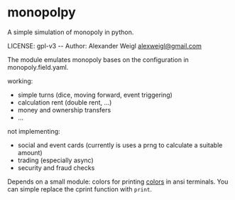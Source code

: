 monopolpy
=========

A simple simulation of monopoly in python. 


LICENSE: gpl-v3 -- Author: Alexander Weigl <alexweigl@gmail.com>

The module emulates monopoly bases on the configuration in monopoly.field.yaml. 

working:
  * simple turns (dice, moving forward, event triggering)
  * calculation rent (double rent, ...)
  * money and ownership transfers
  * ...
  
not implementing: 
  * social and event cards (currently is uses a prng to calculate a suitable amount)
  * trading (especially async)
  * security and fraud checks 


Depends on a small module: colors for printing [colors](https://github.com/areku/colors) in ansi terminals. You can simple replace the cprint function with `print`.
